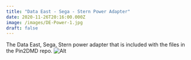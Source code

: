 ```yaml
---
title: "Data East - Sega - Stern Power Adapter"
date: 2020-11-26T20:16:00.000Z
image: /images/DE-Power-1.jpg
draft: false
---
```


The Data East, Sega, Stern power adapter that is included with the files in the Pin2DMD repo.
![Alt](/images/DE-Power-2.jpg 'Assembled Adapter')
